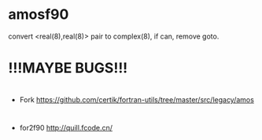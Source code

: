 # amosf90

convert <real(8),real(8)> pair to complex(8), if can, remove goto.

# !!!MAYBE BUGS!!!

# 
- Fork https://github.com/certik/fortran-utils/tree/master/src/legacy/amos

# 
- for2f90 http://quill.fcode.cn/
